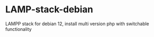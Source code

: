 # LAMP-stack-debian
LAMPP stack for debian 12, install multi version php with switchable functionality
